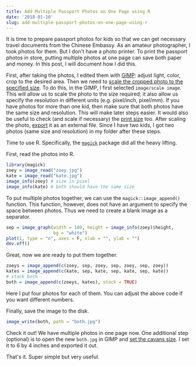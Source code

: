 ```yaml
---
title: Add Multiple Passport Photos on One Page using R
date: '2018-01-10'
slug: add-multiple-passport-photos-on-one-page-using-r
---
```



It is time to prepare passport photos for kids so that we can get necessary travel documents from the Chinese Embassy. As an amateur photographer, I took photos for them. But I don't have a photo printer. To print the passport photos in store, putting multiple photos at one page can save both paper and money. In this post, I will document how I did this.

First, after taking the photos, I edited them with [GIMP](https://www.gimp.org): adjust light, color, crop to the desired area. Then we need to [scale the cropped photo to the specified size](https://docs.gimp.org/en/gimp-image-scale.html). To do this, in the GIMP, I first selected `image/scale image`. This will allow us to scale the photo to the size required; it also allow us specify the resolution in different units (e.g. pixel/inch, pixel/mm). If you have photos for more than one kid, then make sure that both photos have the same size and resolution. This will make later steps easier. It would also be useful to check (and scale if necessary) the [print size](https://docs.gimp.org/en/gimp-image-print-size.html) too. After scaling the photo, [export](https://docs.gimp.org/en/gimp-export-dialog.html) it as an external file. Since I have two kids, I got two photos (same size and resolution) in my folder after these steps.

Time to use R. Specifically, the [`magick`](https://cran.r-project.org/web/packages/magick/index.html) package did all the heavy lifting.

First, read the photos into R.

```r
library(magick)
zoey = image_read("zoey.jpg")
kate = image_read("kate.jpg")
image_info(zoey) # size in pixel
image_info(kate) # both should have the same size
```

To put multiple photos together, we can use the `magick::image_append()` function. This function, however, does not have an argument to specify the space between photos. Thus we need to create a blank image as a separator.

```r
sep = image_graph(width = 100, height = image_info(zoey)$height, 
                  bg = "white")
plot(1, type = "n", axes = F, xlab = "", ylab = "")
dev.off()
```

Great, now we are ready to put them together.

```r
zoeys = image_append(c(zoey, sep, zoey, sep, zoey, sep, zoey))
kates = image_append(c(kate, sep, kate, sep, kate, sep, kate))
# stack both
both = image_append(c(zoeys, kates), stack = TRUE)
```

Here I put four photos for each of them. You can adjust the above code if you want different numbers.

Finally, save the image to the disk.

```r
image_write(both, path = "both.jpg")
```

Check it out! We have multiple photos in one page now. One additional step (optional) is to open the new `both.jpg` in GIMP and [set the cavans size](https://docs.gimp.org/en/gimp-image-resize.html). I set it to 6 by 4 inches and exported it out.

That's it. Super simple but very useful.
